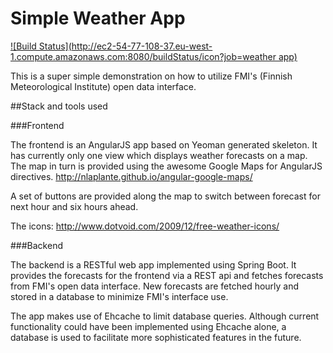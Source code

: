 Simple Weather App
==================

[![Build Status](http://ec2-54-77-108-37.eu-west-1.compute.amazonaws.com:8080/buildStatus/icon?job=weather app)](http://ec2-54-77-108-37.eu-west-1.compute.amazonaws.com:8080/job/weather%20app/)

This is a super simple demonstration on how to utilize FMI's (Finnish Meteorological Institute) open data interface.

##Stack and tools used

###Frontend

The frontend is an AngularJS app based on Yeoman generated skeleton. It has currently only one view which displays weather forecasts on a map. The map in turn is provided using the awesome Google Maps for AngularJS directives.
http://nlaplante.github.io/angular-google-maps/

A set of buttons are provided along the map to switch between forecast for next hour and six hours ahead.

The icons: http://www.dotvoid.com/2009/12/free-weather-icons/

###Backend

The backend is a RESTful web app implemented using Spring Boot. It provides the forecasts for the frontend via a REST api and fetches forecasts from FMI's open data interface. New forecasts are fetched hourly and stored in a database to minimize FMI's interface use.

The app makes use of Ehcache to limit database queries. Although current functionality could have been implemented using Ehcache alone, a database is used to facilitate more sophisticated features in the future.




